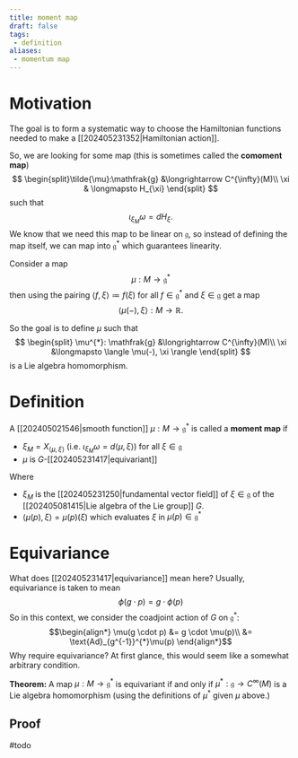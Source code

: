 ```yaml
---
title: moment map
draft: false
tags:
 - definition
aliases:
 - momentum map
---
```

# Motivation
The goal is to form a systematic way to choose the Hamiltonian functions needed to make a [[202405231352|Hamiltonian action]]. 

So, we are looking for some map (this is sometimes called the **comoment map**)
$$ \begin{split}\tilde{\mu}:\mathfrak{g} &\longrightarrow C^{\infty}(M)\\
						   \xi & \longmapsto H_{\xi}
\end{split}
$$
such that
$$ \iota_{\xi_{M}}\omega = dH_{\xi}.$$
We know that we need this map to be linear on $\mathfrak{g}$, so instead of defining the map itself, we can map into $\mathfrak{g}^{*}$ which guarantees linearity.

Consider a map
$$ \mu:M \to \mathfrak{g}^{*}$$
then using the pairing $\langle f, \xi\rangle \coloneq f(\xi)$ for all $f \in \mathfrak{g}^{*}$ and $\xi \in \mathfrak{g}$ get a map
$$ \langle\mu(-), \xi\rangle: M \longrightarrow \mathbb{R}.$$

So the goal is to define $\mu$ such that
$$ \begin{split} \mu^{*}: \mathfrak{g} &\longrightarrow C^{\infty}(M)\\
 \xi &\longmapsto \langle \mu(-), \xi \rangle
 \end{split}
$$
is a Lie algebra homomorphism.

# Definition
A [[202405021546|smooth function]] $\mu:M \to \mathfrak{g}^{*}$ is called a **moment map** if
- $\xi_{M} = X_{\langle\mu, \xi\rangle}$ (i.e. $\iota_{\xi_{M}}\omega = d\langle \mu, \xi\rangle$) for all $\xi \in \mathfrak{g}$
- $\mu$ is $G$-[[202405231417|equivariant]]

Where 
- $\xi_M$ is the [[202405231250|fundamental vector field]] of $\xi \in \mathfrak{g}$ of the [[202405081415|Lie algebra of the Lie group]] $G$.
- $\langle \mu(p), \xi \rangle = \mu(p)(\xi)$ which evaluates $\xi$ in $\mu(p) \in \mathfrak{g}^*$

# Equivariance
What does [[202405231417|equivariance]] mean here?
Usually, equivariance is taken to mean
$$ \phi(g\cdot p) = g\cdot \phi(p)$$
So in this context, we consider the coadjoint action of $G$ on $\mathfrak{g}^{*}$:
$$\begin{align*}
\mu(g \cdot p) &= g \cdot \mu(p)\\
&= \text{Ad}_{g^{-1}}^{*}\mu(p)
\end{align*}$$
Why require equivariance? At first glance, this would seem like a somewhat arbitrary condition.

**Theorem:** A map $\mu: M \to \mathfrak{g}^{*}$ is equivariant if and only if $\mu^{*}:\mathfrak{g} \to C^{\infty}(M)$ is a Lie algebra homomorphism (using the definitions of $\mu^{*}$ given $\mu$ above.)
## Proof
#todo 

